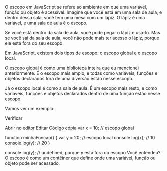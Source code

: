 O escopo em JavaScript se refere ao ambiente em que uma variável, função ou objeto é acessível. Imagine que você está em uma sala de aula, e dentro dessa sala, você tem uma mesa com um lápiz. O lápiz é uma variável, e uma sala de aula é o escopo.

Se você está dentro da sala de aula, você pode pegar o lápiz e usá-lo. Mas se você sai da sala de aula, você não pode mais ter acesso o lápiz, porque ele está fora do seu escopo.

Em JavaScript, existem dois tipos de escopo: o escopo global e o escopo local.

O escopo global é como uma biblioteca inteira que eu mencionei anteriormente. É o escopo mais amplo, e todas como variáveis, funções e objetos declarados fora de uma diversão estão nesse escopo.

Já o escopo local é como a sala de aula. É um escopo mais resto, e como variáveis, funções e objetos declarados dentro de uma função estão nesse escopo.

Vamos ver um exemplo:


Verificar

Abrir no editor
Editar
Código cópia
var x = 10; // escopo global

function minhaFuncao() {
  var y = 20; // escopo local
  console.log(x); // 10
  console.log(y); // 20
}

console.log(y); // undefined, porque y está fora do escopo
Você entendeu? O escopo é como um contêiner que define onde uma variável, função ou objeto pode ser acessado.